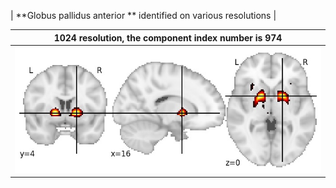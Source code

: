 


| **Globus pallidus anterior ** identified on various resolutions |

| 1024 resolution, the component index number is 974|  
|:---:|  
| ![Component 1024](../1024/final/974.jpg "From component 1024: Globus pallidus anterior ") |